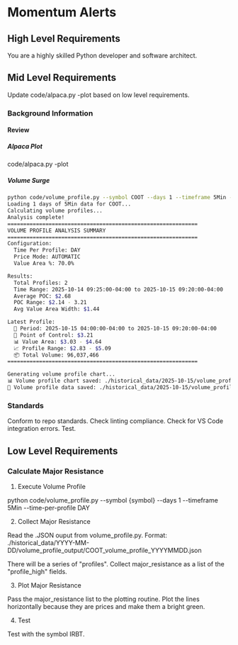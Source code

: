 # Momentum Alerts

## High Level Requirements

You are a highly skilled Python developer and software architect.

## Mid Level Requirements

Update code/alpaca.py -plot based on low level requirements.

### Background Information

#### Review

##### Alpaca Plot

code/alpaca.py -plot

##### Volume Surge

```bash
python code/volume_profile.py --symbol COOT --days 1 --timeframe 5Min --time-per-profile DAY
Loading 1 days of 5Min data for COOT...
Calculating volume profiles...
Analysis complete!
============================================================
VOLUME PROFILE ANALYSIS SUMMARY
============================================================
Configuration:
  Time Per Profile: DAY
  Price Mode: AUTOMATIC
  Value Area %: 70.0%

Results:
  Total Profiles: 2
  Time Range: 2025-10-14 09:25:00-04:00 to 2025-10-15 09:20:00-04:00
  Average POC: $2.68
  POC Range: $2.14 - 3.21
  Avg Value Area Width: $1.44

Latest Profile:
  📅 Period: 2025-10-15 04:00:00-04:00 to 2025-10-15 09:20:00-04:00
  🎯 Point of Control: $3.21
  📊 Value Area: $3.03 - $4.64
  📈 Profile Range: $2.83 - $5.09
  📦 Total Volume: 96,037,466
============================================================

Generating volume profile chart...
📊 Volume profile chart saved: ./historical_data/2025-10-15/volume_profile_output/COOT_volume_profile_20251014.png
💾 Volume profile data saved: ./historical_data/2025-10-15/volume_profile_output/COOT_volume_profile_20251014.json
```

### Standards
Conform to repo standards.
Check linting compliance.
Check for VS Code integration errors.
Test.

## Low Level Requirements

### Calculate Major Resistance

1) Execute Volume Profile

python code/volume_profile.py --symbol {symbol} --days 1 --timeframe 5Min --time-per-profile DAY

2) Collect Major Resistance

Read the .JSON ouput from volume_profile.py.  Format: ./historical_data/YYYY-MM-DD/volume_profile_output/COOT_volume_profile_YYYYMMDD.json

There will be a series of "profiles".  Collect major_resistance as a list of the "profile_high" fields.

3) Plot Major Resistance

Pass the major_resistance list to the plotting routine.  Plot the lines horizontally because they are prices and make them a bright green.

4) Test

Test with the symbol IRBT.



